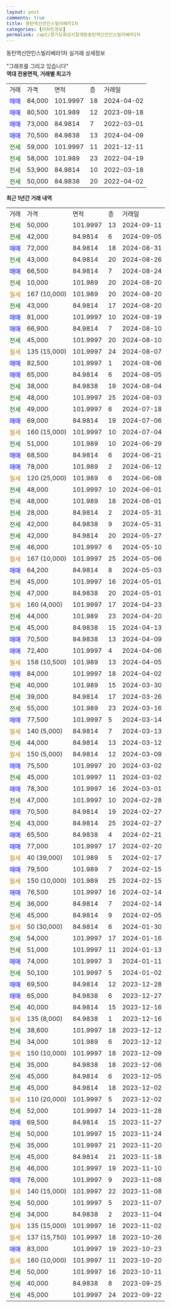 ```yaml
---
layout: post
comments: true
title: 동탄역신안인스빌리베라1차
categories: [아파트정보]
permalink: /apt/경기도화성시청계동동탄역신안인스빌리베라1차
---
```


동탄역신안인스빌리베라1차 실거래 상세정보

<script type="text/javascript">
  google.charts.load('current', {'packages':['line', 'corechart']});
  google.charts.setOnLoadCallback(drawChart);

  function drawChart() {
    var data = new google.visualization.DataTable();
    data.addColumn('date', '거래일');
    data.addColumn('number', "매매");
    data.addColumn('number', "전세");
    data.addColumn('number', "전매");

    data.addRows([[new Date(Date.parse("2024-09-11")), null, 50000, null], [new Date(Date.parse("2024-09-05")), null, 42000, null], [new Date(Date.parse("2024-08-31")), 72000, null, null], [new Date(Date.parse("2024-08-26")), null, 43000, null], [new Date(Date.parse("2024-08-24")), 66500, null, null], [new Date(Date.parse("2024-08-20")), null, 10000, null], [new Date(Date.parse("2024-08-20")), null, null, null], [new Date(Date.parse("2024-08-20")), null, 43000, null], [new Date(Date.parse("2024-08-19")), 81000, null, null], [new Date(Date.parse("2024-08-10")), 66900, null, null], [new Date(Date.parse("2024-08-10")), null, 45000, null], [new Date(Date.parse("2024-08-07")), null, null, null], [new Date(Date.parse("2024-08-06")), 82500, null, null], [new Date(Date.parse("2024-08-05")), 65000, null, null], [new Date(Date.parse("2024-08-04")), null, 38000, null], [new Date(Date.parse("2024-08-03")), null, 48000, null], [new Date(Date.parse("2024-07-18")), null, 49000, null], [new Date(Date.parse("2024-07-06")), 69000, null, null], [new Date(Date.parse("2024-07-04")), null, null, null], [new Date(Date.parse("2024-06-29")), null, 51000, null], [new Date(Date.parse("2024-06-21")), 68500, null, null], [new Date(Date.parse("2024-06-12")), 78000, null, null], [new Date(Date.parse("2024-06-08")), null, null, null], [new Date(Date.parse("2024-06-01")), null, 48000, null], [new Date(Date.parse("2024-06-01")), null, 48000, null], [new Date(Date.parse("2024-05-31")), null, 28000, null], [new Date(Date.parse("2024-05-31")), null, 42000, null], [new Date(Date.parse("2024-05-27")), null, 42000, null], [new Date(Date.parse("2024-05-10")), null, 46000, null], [new Date(Date.parse("2024-05-06")), null, null, null], [new Date(Date.parse("2024-05-03")), 64200, null, null], [new Date(Date.parse("2024-05-01")), null, 45000, null], [new Date(Date.parse("2024-05-01")), null, 47000, null], [new Date(Date.parse("2024-04-23")), null, null, null], [new Date(Date.parse("2024-04-20")), null, 44000, null], [new Date(Date.parse("2024-04-13")), null, 45000, null], [new Date(Date.parse("2024-04-09")), 70500, null, null], [new Date(Date.parse("2024-04-06")), 72400, null, null], [new Date(Date.parse("2024-04-05")), null, null, null], [new Date(Date.parse("2024-04-02")), 84000, null, null], [new Date(Date.parse("2024-03-30")), null, 40000, null], [new Date(Date.parse("2024-03-26")), null, 39000, null], [new Date(Date.parse("2024-03-16")), null, 55000, null], [new Date(Date.parse("2024-03-14")), 77500, null, null], [new Date(Date.parse("2024-03-13")), null, null, null], [new Date(Date.parse("2024-03-12")), null, 44000, null], [new Date(Date.parse("2024-03-09")), null, null, null], [new Date(Date.parse("2024-03-02")), 75500, null, null], [new Date(Date.parse("2024-03-02")), null, 45000, null], [new Date(Date.parse("2024-03-01")), 78300, null, null], [new Date(Date.parse("2024-02-28")), null, 47000, null], [new Date(Date.parse("2024-02-27")), 70500, null, null], [new Date(Date.parse("2024-02-27")), null, 43000, null], [new Date(Date.parse("2024-02-21")), 65500, null, null], [new Date(Date.parse("2024-02-20")), 77000, null, null], [new Date(Date.parse("2024-02-17")), null, null, null], [new Date(Date.parse("2024-02-15")), 79500, null, null], [new Date(Date.parse("2024-02-15")), null, null, null], [new Date(Date.parse("2024-02-14")), 76500, null, null], [new Date(Date.parse("2024-02-14")), null, 36000, null], [new Date(Date.parse("2024-02-05")), null, 45000, null], [new Date(Date.parse("2024-01-30")), null, null, null], [new Date(Date.parse("2024-01-16")), null, 54000, null], [new Date(Date.parse("2024-01-13")), null, 51000, null], [new Date(Date.parse("2024-01-11")), 74000, null, null], [new Date(Date.parse("2024-01-02")), null, 50100, null], [new Date(Date.parse("2023-12-28")), 69500, null, null], [new Date(Date.parse("2023-12-27")), 65000, null, null], [new Date(Date.parse("2023-12-16")), null, 40000, null], [new Date(Date.parse("2023-12-16")), null, null, null], [new Date(Date.parse("2023-12-12")), null, 38600, null], [new Date(Date.parse("2023-12-12")), null, 34000, null], [new Date(Date.parse("2023-12-09")), null, null, null], [new Date(Date.parse("2023-12-06")), null, 35000, null], [new Date(Date.parse("2023-12-05")), null, 45000, null], [new Date(Date.parse("2023-12-02")), null, 45000, null], [new Date(Date.parse("2023-12-02")), null, null, null], [new Date(Date.parse("2023-11-28")), null, 52000, null], [new Date(Date.parse("2023-11-27")), 69500, null, null], [new Date(Date.parse("2023-11-24")), null, 50000, null], [new Date(Date.parse("2023-11-20")), null, 35000, null], [new Date(Date.parse("2023-11-18")), null, 45000, null], [new Date(Date.parse("2023-11-10")), null, 46000, null], [new Date(Date.parse("2023-11-08")), 76000, null, null], [new Date(Date.parse("2023-11-08")), null, null, null], [new Date(Date.parse("2023-11-07")), null, 50000, null], [new Date(Date.parse("2023-11-04")), null, 34000, null], [new Date(Date.parse("2023-11-02")), null, null, null], [new Date(Date.parse("2023-10-26")), null, null, null], [new Date(Date.parse("2023-10-23")), 83000, null, null], [new Date(Date.parse("2023-10-20")), null, null, null], [new Date(Date.parse("2023-10-11")), null, 50000, null], [new Date(Date.parse("2023-09-25")), null, 40000, null], [new Date(Date.parse("2023-09-22")), null, 45000, null]]);

    var options = {
      hAxis: {
        format: 'yyyy/MM/dd'
      },    
      lineWidth: 0,
      pointsVisible: true,    
      title: '최근 1년간 유형별 실거래가 분포',
      legend: { position: 'bottom' }
    };

    var formatter = new google.visualization.NumberFormat({pattern:'###,###'} );
    formatter.format(data, 1);
    formatter.format(data, 2);
    
    setTimeout(function() {
        var chart = new google.visualization.LineChart(document.getElementById('columnchart_material'));
        chart.draw(data, (options));
        document.getElementById('loading').style.display = 'none';
    }, 200);
  }
</script>


<div id="loading" style="z-index:20; display: block; margin-left: 0px">"그래프를 그리고 있습니다"</div>
<div id="columnchart_material" style="width: 95%; margin-left: 0px; display: block"></div>
<!-- contents start -->
<b>역대 전용면적, 거래별 최고가</b>
<table class="sortable">
    <tr>
      <td>거래</td>
      <td>가격</td>
      <td>면적</td>
      <td>층</td>
      <td>거래일</td>
    </tr>
        <tr>
          <td><a style="color: blue">매매</a></td>
          <td>84,000</td>
          <td>101.9997</td>
          <td>18</td>
          <td>2024-04-02</td>
        </tr>            <tr>
          <td><a style="color: blue">매매</a></td>
          <td>80,500</td>
          <td>101.989</td>
          <td>12</td>
          <td>2023-09-18</td>
        </tr>            <tr>
          <td><a style="color: blue">매매</a></td>
          <td>73,000</td>
          <td>84.9814</td>
          <td>7</td>
          <td>2022-03-01</td>
        </tr>            <tr>
          <td><a style="color: blue">매매</a></td>
          <td>70,500</td>
          <td>84.9838</td>
          <td>13</td>
          <td>2024-04-09</td>
        </tr>        
        <tr>
              <td><a style="color: darkgreen">전세</a></td>
              <td>59,000</td>
              <td>101.9997</td>
              <td>11</td>
              <td>2021-12-11</td>
            </tr>            <tr>
              <td><a style="color: darkgreen">전세</a></td>
              <td>58,000</td>
              <td>101.989</td>
              <td>23</td>
              <td>2022-04-19</td>
            </tr>            <tr>
              <td><a style="color: darkgreen">전세</a></td>
              <td>53,900</td>
              <td>84.9814</td>
              <td>10</td>
              <td>2022-03-18</td>
            </tr>            <tr>
              <td><a style="color: darkgreen">전세</a></td>
              <td>50,000</td>
              <td>84.9838</td>
              <td>20</td>
              <td>2022-04-02</td>
            </tr>        
    
</table>

<b>최근 1년간 거래 내역</b>

<table class="sortable">
    <tr>
      <td>거래</td>
      <td>가격</td>
      <td>면적</td>
      <td>층</td>
      <td>거래일</td>
    </tr>
    <tr>
      <td><a style="color: darkgreen">전세</a></td>
      <td>50,000</td>
      <td>101.9997</td>
      <td>13</td>
      <td>2024-09-11</td>
    </tr>          <tr>
      <td><a style="color: darkgreen">전세</a></td>
      <td>42,000</td>
      <td>84.9814</td>
      <td>6</td>
      <td>2024-09-05</td>
    </tr>          <tr>
      <td><a style="color: blue">매매</a></td>
      <td>72,000</td>
      <td>84.9814</td>
      <td>18</td>
      <td>2024-08-31</td>
    </tr>          <tr>
      <td><a style="color: darkgreen">전세</a></td>
      <td>43,000</td>
      <td>84.9814</td>
      <td>20</td>
      <td>2024-08-26</td>
    </tr>          <tr>
      <td><a style="color: blue">매매</a></td>
      <td>66,500</td>
      <td>84.9814</td>
      <td>7</td>
      <td>2024-08-24</td>
    </tr>          <tr>
      <td><a style="color: darkgreen">전세</a></td>
      <td>10,000</td>
      <td>101.989</td>
      <td>20</td>
      <td>2024-08-20</td>
    </tr>          <tr>
      <td><a style="color: darkgoldenrod">월세</a></td>
      <td>167 (10,000)</td>
      <td>101.989</td>
      <td>20</td>
      <td>2024-08-20</td>
    </tr>          <tr>
      <td><a style="color: darkgreen">전세</a></td>
      <td>43,000</td>
      <td>84.9814</td>
      <td>17</td>
      <td>2024-08-20</td>
    </tr>          <tr>
      <td><a style="color: blue">매매</a></td>
      <td>81,000</td>
      <td>101.9997</td>
      <td>10</td>
      <td>2024-08-19</td>
    </tr>          <tr>
      <td><a style="color: blue">매매</a></td>
      <td>66,900</td>
      <td>84.9814</td>
      <td>7</td>
      <td>2024-08-10</td>
    </tr>          <tr>
      <td><a style="color: darkgreen">전세</a></td>
      <td>45,000</td>
      <td>101.9997</td>
      <td>20</td>
      <td>2024-08-10</td>
    </tr>          <tr>
      <td><a style="color: darkgoldenrod">월세</a></td>
      <td>135 (15,000)</td>
      <td>101.9997</td>
      <td>24</td>
      <td>2024-08-07</td>
    </tr>          <tr>
      <td><a style="color: blue">매매</a></td>
      <td>82,500</td>
      <td>101.9997</td>
      <td>1</td>
      <td>2024-08-06</td>
    </tr>          <tr>
      <td><a style="color: blue">매매</a></td>
      <td>65,000</td>
      <td>84.9814</td>
      <td>6</td>
      <td>2024-08-05</td>
    </tr>          <tr>
      <td><a style="color: darkgreen">전세</a></td>
      <td>38,000</td>
      <td>84.9838</td>
      <td>19</td>
      <td>2024-08-04</td>
    </tr>          <tr>
      <td><a style="color: darkgreen">전세</a></td>
      <td>48,000</td>
      <td>101.9997</td>
      <td>25</td>
      <td>2024-08-03</td>
    </tr>          <tr>
      <td><a style="color: darkgreen">전세</a></td>
      <td>49,000</td>
      <td>101.9997</td>
      <td>6</td>
      <td>2024-07-18</td>
    </tr>          <tr>
      <td><a style="color: blue">매매</a></td>
      <td>69,000</td>
      <td>84.9814</td>
      <td>19</td>
      <td>2024-07-06</td>
    </tr>          <tr>
      <td><a style="color: darkgoldenrod">월세</a></td>
      <td>160 (15,000)</td>
      <td>101.9997</td>
      <td>10</td>
      <td>2024-07-04</td>
    </tr>          <tr>
      <td><a style="color: darkgreen">전세</a></td>
      <td>51,000</td>
      <td>101.989</td>
      <td>10</td>
      <td>2024-06-29</td>
    </tr>          <tr>
      <td><a style="color: blue">매매</a></td>
      <td>68,500</td>
      <td>84.9814</td>
      <td>6</td>
      <td>2024-06-21</td>
    </tr>          <tr>
      <td><a style="color: blue">매매</a></td>
      <td>78,000</td>
      <td>101.989</td>
      <td>2</td>
      <td>2024-06-12</td>
    </tr>          <tr>
      <td><a style="color: darkgoldenrod">월세</a></td>
      <td>120 (25,000)</td>
      <td>101.989</td>
      <td>6</td>
      <td>2024-06-08</td>
    </tr>          <tr>
      <td><a style="color: darkgreen">전세</a></td>
      <td>48,000</td>
      <td>101.9997</td>
      <td>10</td>
      <td>2024-06-01</td>
    </tr>          <tr>
      <td><a style="color: darkgreen">전세</a></td>
      <td>48,000</td>
      <td>101.989</td>
      <td>18</td>
      <td>2024-06-01</td>
    </tr>          <tr>
      <td><a style="color: darkgreen">전세</a></td>
      <td>28,000</td>
      <td>84.9814</td>
      <td>2</td>
      <td>2024-05-31</td>
    </tr>          <tr>
      <td><a style="color: darkgreen">전세</a></td>
      <td>42,000</td>
      <td>84.9838</td>
      <td>9</td>
      <td>2024-05-31</td>
    </tr>          <tr>
      <td><a style="color: darkgreen">전세</a></td>
      <td>42,000</td>
      <td>84.9814</td>
      <td>20</td>
      <td>2024-05-27</td>
    </tr>          <tr>
      <td><a style="color: darkgreen">전세</a></td>
      <td>46,000</td>
      <td>101.9997</td>
      <td>6</td>
      <td>2024-05-10</td>
    </tr>          <tr>
      <td><a style="color: darkgoldenrod">월세</a></td>
      <td>167 (10,000)</td>
      <td>101.9997</td>
      <td>25</td>
      <td>2024-05-06</td>
    </tr>          <tr>
      <td><a style="color: blue">매매</a></td>
      <td>64,200</td>
      <td>84.9814</td>
      <td>8</td>
      <td>2024-05-03</td>
    </tr>          <tr>
      <td><a style="color: darkgreen">전세</a></td>
      <td>45,000</td>
      <td>101.9997</td>
      <td>16</td>
      <td>2024-05-01</td>
    </tr>          <tr>
      <td><a style="color: darkgreen">전세</a></td>
      <td>47,000</td>
      <td>84.9838</td>
      <td>20</td>
      <td>2024-05-01</td>
    </tr>          <tr>
      <td><a style="color: darkgoldenrod">월세</a></td>
      <td>160 (4,000)</td>
      <td>101.9997</td>
      <td>17</td>
      <td>2024-04-23</td>
    </tr>          <tr>
      <td><a style="color: darkgreen">전세</a></td>
      <td>44,000</td>
      <td>101.989</td>
      <td>23</td>
      <td>2024-04-20</td>
    </tr>          <tr>
      <td><a style="color: darkgreen">전세</a></td>
      <td>45,000</td>
      <td>84.9838</td>
      <td>15</td>
      <td>2024-04-13</td>
    </tr>          <tr>
      <td><a style="color: blue">매매</a></td>
      <td>70,500</td>
      <td>84.9838</td>
      <td>13</td>
      <td>2024-04-09</td>
    </tr>          <tr>
      <td><a style="color: blue">매매</a></td>
      <td>72,400</td>
      <td>101.9997</td>
      <td>4</td>
      <td>2024-04-06</td>
    </tr>          <tr>
      <td><a style="color: darkgoldenrod">월세</a></td>
      <td>158 (10,500)</td>
      <td>101.989</td>
      <td>13</td>
      <td>2024-04-05</td>
    </tr>          <tr>
      <td><a style="color: blue">매매</a></td>
      <td>84,000</td>
      <td>101.9997</td>
      <td>18</td>
      <td>2024-04-02</td>
    </tr>          <tr>
      <td><a style="color: darkgreen">전세</a></td>
      <td>40,000</td>
      <td>101.989</td>
      <td>15</td>
      <td>2024-03-30</td>
    </tr>          <tr>
      <td><a style="color: darkgreen">전세</a></td>
      <td>39,000</td>
      <td>84.9814</td>
      <td>17</td>
      <td>2024-03-26</td>
    </tr>          <tr>
      <td><a style="color: darkgreen">전세</a></td>
      <td>55,000</td>
      <td>101.989</td>
      <td>23</td>
      <td>2024-03-16</td>
    </tr>          <tr>
      <td><a style="color: blue">매매</a></td>
      <td>77,500</td>
      <td>101.9997</td>
      <td>5</td>
      <td>2024-03-14</td>
    </tr>          <tr>
      <td><a style="color: darkgoldenrod">월세</a></td>
      <td>140 (5,000)</td>
      <td>84.9814</td>
      <td>7</td>
      <td>2024-03-13</td>
    </tr>          <tr>
      <td><a style="color: darkgreen">전세</a></td>
      <td>44,000</td>
      <td>84.9814</td>
      <td>13</td>
      <td>2024-03-12</td>
    </tr>          <tr>
      <td><a style="color: darkgoldenrod">월세</a></td>
      <td>150 (5,000)</td>
      <td>84.9814</td>
      <td>12</td>
      <td>2024-03-09</td>
    </tr>          <tr>
      <td><a style="color: blue">매매</a></td>
      <td>75,500</td>
      <td>101.9997</td>
      <td>20</td>
      <td>2024-03-02</td>
    </tr>          <tr>
      <td><a style="color: darkgreen">전세</a></td>
      <td>45,000</td>
      <td>101.9997</td>
      <td>11</td>
      <td>2024-03-02</td>
    </tr>          <tr>
      <td><a style="color: blue">매매</a></td>
      <td>78,300</td>
      <td>101.9997</td>
      <td>16</td>
      <td>2024-03-01</td>
    </tr>          <tr>
      <td><a style="color: darkgreen">전세</a></td>
      <td>47,000</td>
      <td>101.9997</td>
      <td>10</td>
      <td>2024-02-28</td>
    </tr>          <tr>
      <td><a style="color: blue">매매</a></td>
      <td>70,500</td>
      <td>84.9814</td>
      <td>19</td>
      <td>2024-02-27</td>
    </tr>          <tr>
      <td><a style="color: darkgreen">전세</a></td>
      <td>43,000</td>
      <td>84.9814</td>
      <td>25</td>
      <td>2024-02-27</td>
    </tr>          <tr>
      <td><a style="color: blue">매매</a></td>
      <td>65,500</td>
      <td>84.9838</td>
      <td>4</td>
      <td>2024-02-21</td>
    </tr>          <tr>
      <td><a style="color: blue">매매</a></td>
      <td>77,000</td>
      <td>101.9997</td>
      <td>17</td>
      <td>2024-02-20</td>
    </tr>          <tr>
      <td><a style="color: darkgoldenrod">월세</a></td>
      <td>40 (39,000)</td>
      <td>101.989</td>
      <td>5</td>
      <td>2024-02-17</td>
    </tr>          <tr>
      <td><a style="color: blue">매매</a></td>
      <td>79,500</td>
      <td>101.989</td>
      <td>7</td>
      <td>2024-02-15</td>
    </tr>          <tr>
      <td><a style="color: darkgoldenrod">월세</a></td>
      <td>150 (10,000)</td>
      <td>101.989</td>
      <td>25</td>
      <td>2024-02-15</td>
    </tr>          <tr>
      <td><a style="color: blue">매매</a></td>
      <td>76,500</td>
      <td>101.9997</td>
      <td>16</td>
      <td>2024-02-14</td>
    </tr>          <tr>
      <td><a style="color: darkgreen">전세</a></td>
      <td>36,000</td>
      <td>84.9814</td>
      <td>7</td>
      <td>2024-02-14</td>
    </tr>          <tr>
      <td><a style="color: darkgreen">전세</a></td>
      <td>45,000</td>
      <td>84.9814</td>
      <td>9</td>
      <td>2024-02-05</td>
    </tr>          <tr>
      <td><a style="color: darkgoldenrod">월세</a></td>
      <td>50 (30,000)</td>
      <td>84.9814</td>
      <td>6</td>
      <td>2024-01-30</td>
    </tr>          <tr>
      <td><a style="color: darkgreen">전세</a></td>
      <td>54,000</td>
      <td>101.9997</td>
      <td>17</td>
      <td>2024-01-16</td>
    </tr>          <tr>
      <td><a style="color: darkgreen">전세</a></td>
      <td>51,000</td>
      <td>101.9997</td>
      <td>11</td>
      <td>2024-01-13</td>
    </tr>          <tr>
      <td><a style="color: blue">매매</a></td>
      <td>74,000</td>
      <td>101.9997</td>
      <td>3</td>
      <td>2024-01-11</td>
    </tr>          <tr>
      <td><a style="color: darkgreen">전세</a></td>
      <td>50,100</td>
      <td>101.9997</td>
      <td>5</td>
      <td>2024-01-02</td>
    </tr>          <tr>
      <td><a style="color: blue">매매</a></td>
      <td>69,500</td>
      <td>84.9814</td>
      <td>12</td>
      <td>2023-12-28</td>
    </tr>          <tr>
      <td><a style="color: blue">매매</a></td>
      <td>65,000</td>
      <td>84.9838</td>
      <td>6</td>
      <td>2023-12-27</td>
    </tr>          <tr>
      <td><a style="color: darkgreen">전세</a></td>
      <td>40,000</td>
      <td>84.9814</td>
      <td>15</td>
      <td>2023-12-16</td>
    </tr>          <tr>
      <td><a style="color: darkgoldenrod">월세</a></td>
      <td>135 (8,000)</td>
      <td>84.9838</td>
      <td>1</td>
      <td>2023-12-16</td>
    </tr>          <tr>
      <td><a style="color: darkgreen">전세</a></td>
      <td>38,600</td>
      <td>101.9997</td>
      <td>18</td>
      <td>2023-12-12</td>
    </tr>          <tr>
      <td><a style="color: darkgreen">전세</a></td>
      <td>34,000</td>
      <td>101.989</td>
      <td>6</td>
      <td>2023-12-12</td>
    </tr>          <tr>
      <td><a style="color: darkgoldenrod">월세</a></td>
      <td>150 (10,000)</td>
      <td>101.9997</td>
      <td>18</td>
      <td>2023-12-09</td>
    </tr>          <tr>
      <td><a style="color: darkgreen">전세</a></td>
      <td>35,000</td>
      <td>84.9838</td>
      <td>18</td>
      <td>2023-12-06</td>
    </tr>          <tr>
      <td><a style="color: darkgreen">전세</a></td>
      <td>45,000</td>
      <td>84.9814</td>
      <td>6</td>
      <td>2023-12-05</td>
    </tr>          <tr>
      <td><a style="color: darkgreen">전세</a></td>
      <td>45,000</td>
      <td>84.9814</td>
      <td>18</td>
      <td>2023-12-02</td>
    </tr>          <tr>
      <td><a style="color: darkgoldenrod">월세</a></td>
      <td>110 (20,000)</td>
      <td>101.9997</td>
      <td>5</td>
      <td>2023-12-02</td>
    </tr>          <tr>
      <td><a style="color: darkgreen">전세</a></td>
      <td>52,000</td>
      <td>101.9997</td>
      <td>14</td>
      <td>2023-11-28</td>
    </tr>          <tr>
      <td><a style="color: blue">매매</a></td>
      <td>69,500</td>
      <td>84.9814</td>
      <td>15</td>
      <td>2023-11-27</td>
    </tr>          <tr>
      <td><a style="color: darkgreen">전세</a></td>
      <td>50,000</td>
      <td>101.9997</td>
      <td>15</td>
      <td>2023-11-24</td>
    </tr>          <tr>
      <td><a style="color: darkgreen">전세</a></td>
      <td>35,000</td>
      <td>101.9997</td>
      <td>21</td>
      <td>2023-11-20</td>
    </tr>          <tr>
      <td><a style="color: darkgreen">전세</a></td>
      <td>45,000</td>
      <td>84.9814</td>
      <td>21</td>
      <td>2023-11-18</td>
    </tr>          <tr>
      <td><a style="color: darkgreen">전세</a></td>
      <td>46,000</td>
      <td>101.9997</td>
      <td>19</td>
      <td>2023-11-10</td>
    </tr>          <tr>
      <td><a style="color: blue">매매</a></td>
      <td>76,000</td>
      <td>101.9997</td>
      <td>9</td>
      <td>2023-11-08</td>
    </tr>          <tr>
      <td><a style="color: darkgoldenrod">월세</a></td>
      <td>140 (15,000)</td>
      <td>101.9997</td>
      <td>22</td>
      <td>2023-11-08</td>
    </tr>          <tr>
      <td><a style="color: darkgreen">전세</a></td>
      <td>50,000</td>
      <td>101.9997</td>
      <td>5</td>
      <td>2023-11-07</td>
    </tr>          <tr>
      <td><a style="color: darkgreen">전세</a></td>
      <td>34,000</td>
      <td>84.9838</td>
      <td>2</td>
      <td>2023-11-04</td>
    </tr>          <tr>
      <td><a style="color: darkgoldenrod">월세</a></td>
      <td>135 (15,000)</td>
      <td>101.9997</td>
      <td>16</td>
      <td>2023-11-02</td>
    </tr>          <tr>
      <td><a style="color: darkgoldenrod">월세</a></td>
      <td>137 (15,750)</td>
      <td>101.9997</td>
      <td>18</td>
      <td>2023-10-26</td>
    </tr>          <tr>
      <td><a style="color: blue">매매</a></td>
      <td>83,000</td>
      <td>101.9997</td>
      <td>19</td>
      <td>2023-10-23</td>
    </tr>          <tr>
      <td><a style="color: darkgoldenrod">월세</a></td>
      <td>160 (10,000)</td>
      <td>101.9997</td>
      <td>11</td>
      <td>2023-10-20</td>
    </tr>          <tr>
      <td><a style="color: darkgreen">전세</a></td>
      <td>50,000</td>
      <td>101.9997</td>
      <td>16</td>
      <td>2023-10-11</td>
    </tr>          <tr>
      <td><a style="color: darkgreen">전세</a></td>
      <td>40,000</td>
      <td>84.9838</td>
      <td>8</td>
      <td>2023-09-25</td>
    </tr>          <tr>
      <td><a style="color: darkgreen">전세</a></td>
      <td>45,000</td>
      <td>101.9997</td>
      <td>24</td>
      <td>2023-09-22</td>
    </tr>      </table>
<!-- contents end -->    

